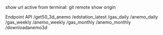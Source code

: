show url active from terminal:
git remote show origin


Endpoint API
/get50_3d_anemo
/edstation_latest
/gas_daily
/anemo_daily
/gas_weekly
/anemo_weekly
/gas_monthly
/anemo_monthly
/downloadanemo3d
